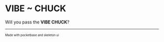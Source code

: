 # VIBE ~ CHUCK

Will you pass the **VIBE CHUCK**?

---
<sub><sup>Made with pocketbase and skeleton ui</sup></sub>